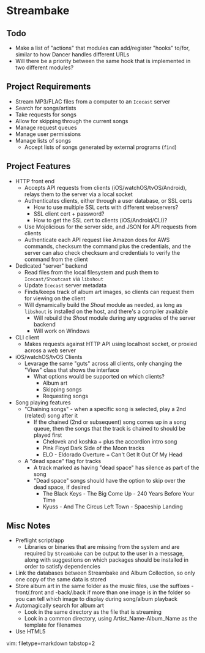 # Streambake #

## Todo ##
- Make a list of "actions" that modules can add/register "hooks" to/for,
  similar to how Dancer handles different URLs
- Will there be a priority between the same hook that is implemented in two
  different modules?

## Project Requirements ##
- Stream MP3/FLAC files from a computer to an `Icecast` server
- Search for songs/artists
- Take requests for songs
- Allow for skipping through the current songs
- Manage request queues
- Manage user permissions
- Manage lists of songs
  - Accept lists of songs generated by external programs (`find`)

## Project Features ##
- HTTP front end
  - Accepts API requests from clients (iOS/watchOS/tvOS/Android), relays them
    to the server via a local socket
  - Authenticates clients, either through a user database, or SSL certs
    - How to use multiple SSL certs with different webservers?
    - SSL client cert + password?
    - How to get the SSL cert to clients (iOS/Android/CLI)?
  - Use Mojolicious for the server side, and JSON for API requests from
    clients
  - Authenticate each API request like Amazon does for AWS commands, checksum
    the command plus the credentials, and the server can also check checksum and
    credentials to verify the command from the client
- Dedicated "server" backend
  - Read files from the local filesystem and push them to `Icecast/Shoutcast`
    via `libshout`
  - Update `Icecast` server metadata
  - Finds/keeps track of album art images, so clients can request them for
    viewing on the client
  - Will dynamically build the _Shout_ module as needed, as long as `libshout`
    is installed on the host, and there's a compiler available
    - Will rebuild the _Shout_ module during any upgrades of the server
      backend
    - Will work on Windows
- CLI client
  - Makes requests against HTTP API using localhost socket, or proxied across
    a web server
- iOS/watchOS/tvOS Clients
  - Levarage the same "guts" across all clients, only changing the "View"
    class that shows the interface
    - What options would be supported on which clients?
      - Album art
      - Skipping songs
      - Requesting songs
- Song playing features
  - "Chaining songs" - when a specific song is selected, play a 2nd (related)
    song after it
    - If the chained (2nd or subsequent) song comes up in a song queue, then
      the songs that the track is chained to should be played first
       - Chelovek and koshka + plus the accordion intro song
       - Pink Floyd Dark Side of the Moon tracks
       - ELO - Eldorado Overture + Can't Get It Out Of My Head
  - A "dead space" flag for tracks
    - A track marked as having "dead space" has silence as part of the song
    - "Dead space" songs should have the option to skip over the dead space,
      if desired
      - The Black Keys - The Big Come Up - 240 Years Before Your Time
      - Kyuss - And The Circus Left Town - Spaceship Landing

## Misc Notes ##
- Preflight script/app
  - Libraries or binaries that are missing from the system and are required by
    `Streambake` can be output to the user in a message, along with
    suggestions on which packages should be installed in order to satisfy
    dependencies
- Link the databases between Streambake and Album Collection, so only one copy
  of the same data is stored
- Store album art in the same folder as the music files, use the suffixes
  -front/.front and -back/.back if more than one image is in the folder so you
  can tell which image to display during song/album playback
- Automagically search for album art
  - Look in the same directory as the file that is streaming
  - Look in a common directory, using Artist_Name-Album_Name as the template
    for filenames
- Use HTML5 <audio> tags for adding streaming MP3's to a webpage?

vim: filetype=markdown tabstop=2
